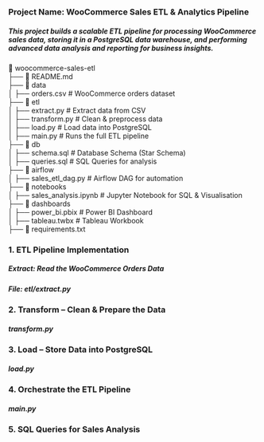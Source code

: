 ### Project Name: WooCommerce Sales ETL & Analytics Pipeline

##### This project builds a scalable ETL pipeline for processing WooCommerce sales data, storing it in a PostgreSQL data warehouse, and performing advanced data analysis and reporting for business insights.

📂 woocommerce-sales-etl  
├── 📄 README.md  
├── 📂 data  
│   ├── orders.csv  # WooCommerce orders dataset  
├── 📂 etl  
│   ├── extract.py   # Extract data from CSV  
│   ├── transform.py # Clean & preprocess data  
│   ├── load.py      # Load data into PostgreSQL  
│   ├── main.py      # Runs the full ETL pipeline  
├── 📂 db  
│   ├── schema.sql   # Database Schema (Star Schema)  
│   ├── queries.sql  # SQL Queries for analysis  
├── 📂 airflow  
│   ├── sales_etl_dag.py  # Airflow DAG for automation  
├── 📂 notebooks  
│   ├── sales_analysis.ipynb  # Jupyter Notebook for SQL & Visualisation  
├── 📂 dashboards  
│   ├── power_bi.pbix  # Power BI Dashboard  
│   ├── tableau.twbx   # Tableau Workbook  
├── 📄 requirements.txt  


### 1️. ETL Pipeline Implementation
#####  Extract: Read the WooCommerce Orders Data
#####  File: etl/extract.py

### 2️. Transform – Clean & Prepare the Data
##### transform.py

### 3. Load – Store Data into PostgreSQL
##### load.py

### 4. Orchestrate the ETL Pipeline
##### main.py

### 5. SQL Queries for Sales Analysis



